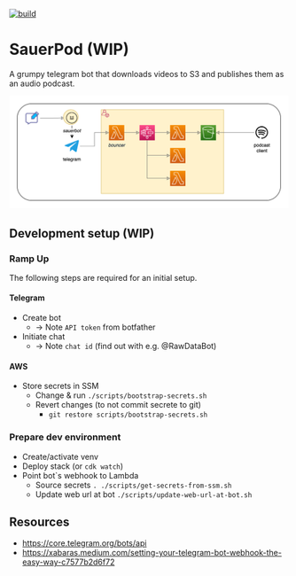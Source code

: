 [![build](https://github.com/jangroth/sauerpod/actions/workflows/ci.yml/badge.svg?branch=main)](https://github.com/jangroth/sauerpod/actions/workflows/ci.yml)
# SauerPod (WIP)
A grumpy telegram bot that downloads videos to S3 and publishes them as an audio podcast.

![SauerPod](.media/sauerpod.drawio.png)

## Development setup (WIP)
### Ramp Up
The following steps are required for an initial setup.
#### Telegram
* Create bot
    * -> Note `API token` from botfather
* Initiate chat
    * -> Note `chat id` (find out with e.g. @RawDataBot)

#### AWS
* Store secrets in SSM
    * Change & run `./scripts/bootstrap-secrets.sh`
    * Revert changes (to not commit secrete to git)
        * `git restore scripts/bootstrap-secrets.sh`

### Prepare dev environment
* Create/activate venv
* Deploy stack (or `cdk watch`)
* Point bot`s webhook to Lambda
    * Source secrets
        `. ./scripts/get-secrets-from-ssm.sh`
    * Update web url at bot
        `./scripts/update-web-url-at-bot.sh`


## Resources
* https://core.telegram.org/bots/api
* https://xabaras.medium.com/setting-your-telegram-bot-webhook-the-easy-way-c7577b2d6f72
